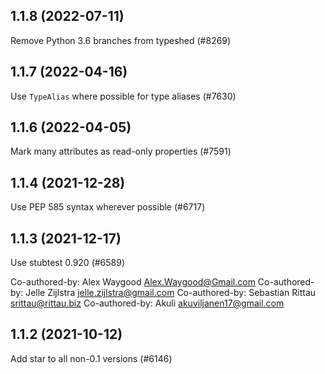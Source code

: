 ## 1.1.8 (2022-07-11)

Remove Python 3.6 branches from typeshed (#8269)

## 1.1.7 (2022-04-16)

Use `TypeAlias` where possible for type aliases (#7630)

## 1.1.6 (2022-04-05)

Mark many attributes as read-only properties (#7591)

## 1.1.4 (2021-12-28)

Use PEP 585 syntax wherever possible (#6717)

## 1.1.3 (2021-12-17)

Use stubtest 0.920 (#6589)

Co-authored-by: Alex Waygood <Alex.Waygood@Gmail.com>
Co-authored-by: Jelle Zijlstra <jelle.zijlstra@gmail.com>
Co-authored-by: Sebastian Rittau <srittau@rittau.biz>
Co-authored-by: Akuli <akuviljanen17@gmail.com>

## 1.1.2 (2021-10-12)

Add star to all non-0.1 versions (#6146)

